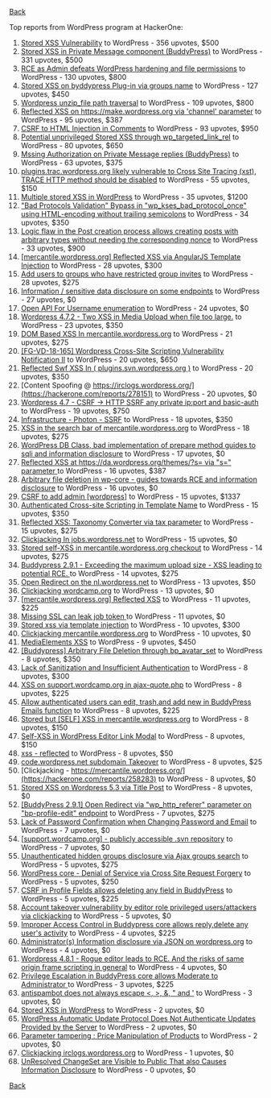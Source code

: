 [Back](../README.md)

Top reports from WordPress program at HackerOne:

1. [Stored XSS Vulnerability](https://hackerone.com/reports/643908) to WordPress - 356 upvotes, $500
2. [Stored XSS in Private Message component (BuddyPress)](https://hackerone.com/reports/487081) to WordPress - 331 upvotes, $500
3. [RCE as Admin defeats WordPress hardening and file permissions](https://hackerone.com/reports/436928) to WordPress - 130 upvotes, $800
4. [Stored XSS on byddypress Plug-in via groups name](https://hackerone.com/reports/592316) to WordPress - 127 upvotes, $450
5. [Wordpress unzip_file path traversal](https://hackerone.com/reports/205481) to WordPress - 109 upvotes, $800
6. [Reflected XSS on https://make.wordpress.org via 'channel' parameter](https://hackerone.com/reports/659419) to WordPress - 95 upvotes, $387
7. [CSRF to HTML Injection in Comments](https://hackerone.com/reports/428019) to WordPress - 93 upvotes, $950
8. [Potential unprivileged Stored XSS through wp_targeted_link_rel](https://hackerone.com/reports/509930) to WordPress - 80 upvotes, $650
9. [Mssing Authorization on Private Message replies (BuddyPress)](https://hackerone.com/reports/490782) to WordPress - 63 upvotes, $375
10. [plugins.trac.wordpress.org likely vulnerable to Cross Site Tracing (xst), TRACE HTTP method should be disabled](https://hackerone.com/reports/222692) to WordPress - 55 upvotes, $150
11. [Multiple stored XSS in WordPress](https://hackerone.com/reports/221507) to WordPress - 35 upvotes, $1200
12. ["Bad Protocols Validation" Bypass in "wp_kses_bad_protocol_once" using HTML-encoding without trailing semicolons](https://hackerone.com/reports/339483) to WordPress - 34 upvotes, $350
13. [Logic flaw in the Post creation process allows creating posts with arbitrary types without needing the corresponding nonce](https://hackerone.com/reports/404323) to WordPress - 33 upvotes, $900
14. [[mercantile.wordpress.org] Reflected XSS via AngularJS Template Injection](https://hackerone.com/reports/230234) to WordPress - 28 upvotes, $300
15. [Add users to groups who have restricted group invites](https://hackerone.com/reports/538008) to WordPress - 28 upvotes, $275
16. [Information / sensitive data disclosure on some endpoints](https://hackerone.com/reports/273726) to WordPress - 27 upvotes, $0
17. [Open API For Username enumeration](https://hackerone.com/reports/385322) to WordPress - 24 upvotes, $0
18. [Wordpress 4.7.2 - Two XSS in Media Upload when file too large.](https://hackerone.com/reports/203515) to WordPress - 23 upvotes, $350
19. [DOM Based XSS In mercantile.wordpress.org](https://hackerone.com/reports/230435) to WordPress - 21 upvotes, $275
20. [[FG-VD-18-165] Wordpress Cross-Site Scripting Vulnerability Notification II](https://hackerone.com/reports/460911) to WordPress - 20 upvotes, $650
21. [Reflected Swf XSS In ( plugins.svn.wordpress.org )](https://hackerone.com/reports/270060) to WordPress - 20 upvotes, $350
22. [Content Spoofing @ https://irclogs.wordpress.org/](https://hackerone.com/reports/278151) to WordPress - 20 upvotes, $0
23. [Wordpress 4.7 - CSRF -\> HTTP SSRF any private ip:port and basic-auth](https://hackerone.com/reports/187520) to WordPress - 19 upvotes, $750
24. [Infrastructure - Photon - SSRF](https://hackerone.com/reports/204513) to WordPress - 18 upvotes, $350
25. [XSS in the search bar of mercantile.wordpress.org](https://hackerone.com/reports/221893) to WordPress - 18 upvotes, $275
26. [WordPress DB Class, bad implementation of prepare method guides to sqli and information disclosure](https://hackerone.com/reports/179920) to WordPress - 17 upvotes, $0
27. [Reflected XSS at https://da.wordpress.org/themes/?s= via "s=" parameter ](https://hackerone.com/reports/222040) to WordPress - 16 upvotes, $387
28. [Arbitrary file deletion in wp-core - guides towards RCE and information disclosure](https://hackerone.com/reports/291878) to WordPress - 16 upvotes, $0
29. [CSRF to add admin [wordpress]](https://hackerone.com/reports/149589) to WordPress - 15 upvotes, $1337
30. [Authenticated Cross-site Scripting in Template Name](https://hackerone.com/reports/220903) to WordPress - 15 upvotes, $350
31. [Reflected XSS: Taxonomy Converter via tax parameter](https://hackerone.com/reports/495515) to WordPress - 15 upvotes, $275
32. [Clickjacking In jobs.wordpress.net](https://hackerone.com/reports/223024) to WordPress - 15 upvotes, $0
33. [Stored self-XSS in mercantile.wordpress.org checkout](https://hackerone.com/reports/230232) to WordPress - 14 upvotes, $275
34. [Buddypress 2.9.1 - Exceeding the maximum upload size  - XSS leading to potential RCE. ](https://hackerone.com/reports/263109) to WordPress - 14 upvotes, $275
35. [Open Redirect on the nl.wordpress.net](https://hackerone.com/reports/309058) to WordPress - 13 upvotes, $50
36. [Clickjacking wordcamp.org](https://hackerone.com/reports/230581) to WordPress - 13 upvotes, $0
37. [[mercantile.wordpress.org] Reflected XSS](https://hackerone.com/reports/240256) to WordPress - 11 upvotes, $225
38. [Missing SSL can leak job token ](https://hackerone.com/reports/222036) to WordPress - 11 upvotes, $0
39. [Stored xss via template injection](https://hackerone.com/reports/250837) to WordPress - 10 upvotes, $300
40. [Clickjacking mercantile.wordpress.org](https://hackerone.com/reports/264125) to WordPress - 10 upvotes, $0
41. [MediaElements XSS](https://hackerone.com/reports/299112) to WordPress - 9 upvotes, $450
42. [[Buddypress] Arbitrary File Deletion through bp_avatar_set](https://hackerone.com/reports/183568) to WordPress - 8 upvotes, $350
43. [Lack of Sanitization and Insufficient Authentication](https://hackerone.com/reports/249759) to WordPress - 8 upvotes, $300
44. [XSS on support.wordcamp.org in ajax-quote.php](https://hackerone.com/reports/355773) to WordPress - 8 upvotes, $225
45. [Allow authenticated users can edit, trash,and add new in BuddyPress Emails function](https://hackerone.com/reports/833782) to WordPress - 8 upvotes, $225
46. [Stored but [SELF] XSS in mercantile.wordpress.org](https://hackerone.com/reports/222224) to WordPress - 8 upvotes, $150
47. [Self-XSS in WordPress Editor Link Modal](https://hackerone.com/reports/224556) to WordPress - 8 upvotes, $150
48. [xss - reflected](https://hackerone.com/reports/384112) to WordPress - 8 upvotes, $50
49. [code.wordpress.net subdomain Takeover](https://hackerone.com/reports/295330) to WordPress - 8 upvotes, $25
50. [Clickjacking - https://mercantile.wordpress.org/](https://hackerone.com/reports/258283) to WordPress - 8 upvotes, $0
51. [Stored XSS on Wordpress 5.3 via Title Post](https://hackerone.com/reports/754352) to WordPress - 8 upvotes, $0
52. [[BuddyPress 2.9.1] Open Redirect via "wp_http_referer" parameter on "bp-profile-edit" endpoint](https://hackerone.com/reports/277502) to WordPress - 7 upvotes, $275
53. [Lack of Password Confirmation when Changing Password and Email](https://hackerone.com/reports/224214) to WordPress - 7 upvotes, $0
54. [[support.wordcamp.org] - publicly accessible .svn repository](https://hackerone.com/reports/309714) to WordPress - 7 upvotes, $0
55. [Unauthenticated hidden groups disclosure via Ajax groups search](https://hackerone.com/reports/282176) to WordPress - 5 upvotes, $275
56. [WordPress core  - Denial of Service via Cross Site Request Forgery](https://hackerone.com/reports/153093) to WordPress - 5 upvotes, $250
57. [CSRF in Profile Fields allows deleting any field in BuddyPress](https://hackerone.com/reports/836187) to WordPress - 5 upvotes, $225
58. [Account takeover vulnerability by editor role privileged users/attackers via clickjacking](https://hackerone.com/reports/388254) to WordPress - 5 upvotes, $0
59. [Improper Access Control in Buddypress core allows reply,delete any user's activity](https://hackerone.com/reports/837256) to WordPress - 4 upvotes, $225
60. [Administrator(s) Information disclosure via JSON on wordpress.org](https://hackerone.com/reports/221734) to WordPress - 4 upvotes, $0
61. [Wordpress 4.8.1 - Rogue editor leads to RCE. And the risks of same origin frame scripting in general](https://hackerone.com/reports/263718) to WordPress - 4 upvotes, $0
62. [Privilege Escalation in BuddyPress core allows Moderate to Administrator ](https://hackerone.com/reports/837018) to WordPress - 3 upvotes, $225
63. [antispambot does not always escape \<, \>, &, " and '](https://hackerone.com/reports/298218) to WordPress - 3 upvotes, $0
64. [Stored XSS in WordPress](https://hackerone.com/reports/276105) to WordPress - 2 upvotes, $0
65. [WordPress Automatic Update Protocol Does Not Authenticate Updates Provided by the Server](https://hackerone.com/reports/228854) to WordPress - 2 upvotes, $0
66. [Parameter tampering : Price Manipulation of Products](https://hackerone.com/reports/682344) to WordPress - 2 upvotes, $0
67. [Clickjacking irclogs.wordpress.org](https://hackerone.com/reports/267075) to WordPress - 1 upvotes, $0
68. [UnResolved ChangeSet are Visible to Public That also Causes Information Disclosure](https://hackerone.com/reports/282843) to WordPress - 0 upvotes, $0


[Back](../README.md)